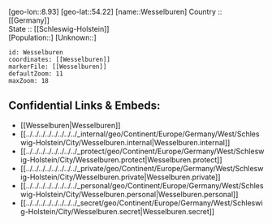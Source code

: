 ﻿---
location: [54.22,8.93] 
mapzoom: [7,12] 
mapmarker: city 
type: City
tags:
- geo/City


SpocWebEntityId: 35565
isDeleted: false
confidential: public

---
[geo-lon::8.93] 
[geo-lat::54.22] 
[name::Wesselburen] 
Country :: [[Germany]]  
State :: [[Schleswig-Holstein]]  
[Population::] 
[Unknown::] 


```leaflet
id: Wesselburen
coordinates: [[Wesselburen]] 
markerFile: [[Wesselburen]] 
defaultZoom: 11 
maxZoom: 18
```


## Confidential Links & Embeds: 
- [[Wesselburen|Wesselburen]]  
- [[../../../../../../../../_internal/geo/Continent/Europe/Germany/West/Schleswig-Holstein/City/Wesselburen.internal|Wesselburen.internal]] 
- [[../../../../../../../../_protect/geo/Continent/Europe/Germany/West/Schleswig-Holstein/City/Wesselburen.protect|Wesselburen.protect]] 
- [[../../../../../../../../_private/geo/Continent/Europe/Germany/West/Schleswig-Holstein/City/Wesselburen.private|Wesselburen.private]] 
- [[../../../../../../../../_personal/geo/Continent/Europe/Germany/West/Schleswig-Holstein/City/Wesselburen.personal|Wesselburen.personal]] 
- [[../../../../../../../../_secret/geo/Continent/Europe/Germany/West/Schleswig-Holstein/City/Wesselburen.secret|Wesselburen.secret]] 
